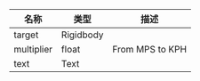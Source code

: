 | 名称 | 类型 | 描述 |
| ----------- | ----------- | ----------- |
| target | Rigidbody |  |
| multiplier | float | From MPS to KPH |
| text | Text |  |
